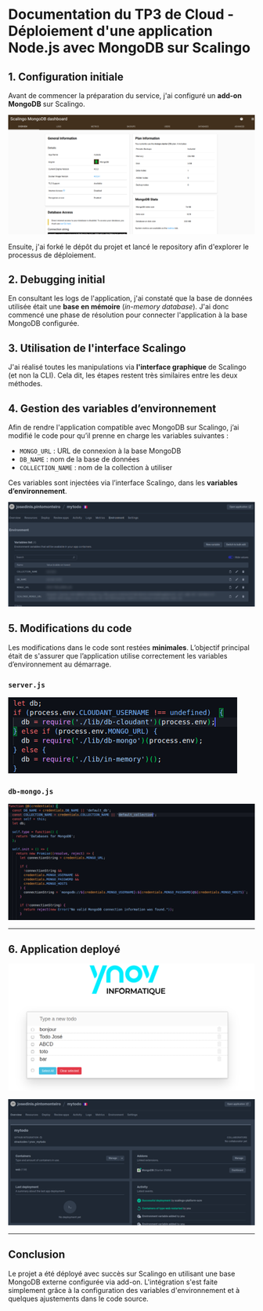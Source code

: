 # Documentation du TP3 de Cloud - Déploiement d'une application Node.js avec MongoDB sur Scalingo

## 1. Configuration initiale

Avant de commencer la préparation du service, j'ai configuré un **add-on MongoDB** sur Scalingo.

![Configuration de l'add-on MongoDB](./images/tp3/mongo-dash.png)

Ensuite, j'ai forké le dépôt du projet et lancé le repository afin d'explorer le processus de déploiement.

## 2. Debugging initial

En consultant les logs de l'application, j'ai constaté que la base de données utilisée était une **base en mémoire** (*in-memory database*). J'ai donc commencé une phase de résolution pour connecter l'application à la base MongoDB configurée.

## 3. Utilisation de l'interface Scalingo

J'ai réalisé toutes les manipulations via **l'interface graphique** de Scalingo (et non la CLI). Cela dit, les étapes restent très similaires entre les deux méthodes.

## 4. Gestion des variables d’environnement

Afin de rendre l'application compatible avec MongoDB sur Scalingo, j’ai modifié le code pour qu’il prenne en charge les variables suivantes :

- `MONGO_URL` : URL de connexion à la base MongoDB
- `DB_NAME` : nom de la base de données
- `COLLECTION_NAME` : nom de la collection à utiliser

Ces variables sont injectées via l’interface Scalingo, dans les **variables d’environnement**.

![Variables d'environnement configurées sur Scalingo](./images/tp3/variables.png)

## 5. Modifications du code

Les modifications dans le code sont restées **minimales**. L’objectif principal était de s'assurer que l’application utilise correctement les variables d’environnement au démarrage.

### `server.js`

![server.js](./images/tp3/server-js.png)

### `db-mongo.js`

![db-mongo.js](./images/tp3/db-mongo.png)

---
## 6. Application deployé

![alt text](./images/tp3/app.png)

![alt text](./images/tp3/scalingo-dash.png)

---
## Conclusion

Le projet a été déployé avec succès sur Scalingo en utilisant une base MongoDB externe configurée via add-on. L'intégration s'est faite simplement grâce à la configuration des variables d'environnement et à quelques ajustements dans le code source.



